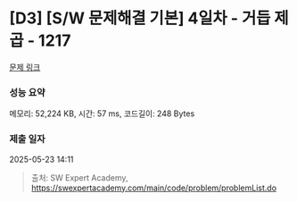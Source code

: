 # [D3] [S/W 문제해결 기본] 4일차 - 거듭 제곱 - 1217 

[문제 링크](https://swexpertacademy.com/main/code/problem/problemDetail.do?contestProbId=AV14dUIaAAUCFAYD) 

### 성능 요약

메모리: 52,224 KB, 시간: 57 ms, 코드길이: 248 Bytes

### 제출 일자

2025-05-23 14:11



> 출처: SW Expert Academy, https://swexpertacademy.com/main/code/problem/problemList.do